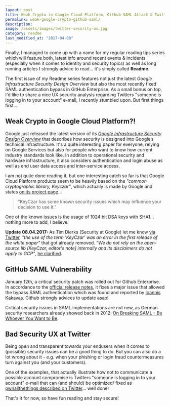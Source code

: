 ```yaml
---
layout: post
title: Weak Crypto in Google Cloud Platform, Github SAML Attack & Twitter Security UX
permalink: weak-google-crypto-github-saml/
description:
image: /assets/images/twitter-security-ux.jpg
category: readme
last_modified_at: "2017-04-08"
---
```


Finally, I managed to come up with a name for my regular reading tips series which will feature both, latest info around recent events & incidents (especially when it comes to identity and security topics) as well as long running articles I strongly advice to read... it's simply called **Readme**.

The first issue of my Readme series features not just the latest *Google Infrastructure Security Design Overview* but also the most recently fixed SAML authentication bypass in GitHub Enterprise. As a small bonus on top, I'd like to share a nice UX security analysis regarding Twitters "someone is logging in to your account" e-mail, I recently stumbled upon. But first things first...

## Weak Crypto in Google Cloud Platform?!
Google just released the latest version of its [*Google Infrastructure Security Design Overview*](https://cloud.google.com/security/security-design/) that describes how security is designed into Google’s technical infrastructure. It's a quite interesting paper for everyone, relying on Google Services but also for people who want to know how current industry standards look like. In addition to operational security and hardware infrastructure, it also considers authentication and login abuse as well as end user data access and inter-service access.

I am not quite done reading it, but one interesting catch so far is that Google Cloud Platform products seem to be heavily based on the *"common cryptographic library, Keyczar"*, which actually is made by Google and states [on its project page](https://github.com/google/keyczar)...

> “KeyCzar has some known security issues which may influence your decision to use it.”

One of the known issues is the usage of 1024 bit DSA keys with SHA1... nothing more to add, I believe.

**Update 08.04.2017:** As Tim Dierks (Security at Google) let me know [via Twitter](https://twitter.com/tdierks/status/850830488340189184), _"the use of the term 'KeyCzar' was an error in the first release of the white paper"_ that got already removed. _"We do not rely on the open-source lib [KeyCzar, editor's note] internally and its disclaimers do not apply to GCP"_, [he clarified](https://twitter.com/tdierks/status/850830670087806976).

## GitHub SAML Vulnerability
January 12th, a critical security patch was rolled out for Github Enterprise. In accordance to the [official release notes](https://enterprise.github.com/releases/2.8.6/notes), it fixes a major issue that allowed the bypass SAML authentication which was found and reported by [Ioannis Kakavas](https://twitter.com/ilektrojohn/status/819919288215760897). Github strongly advices to update asap!

Critical security issues in SAML implementations are not new, as German security researchers already showed back in 2012: [On Breaking SAML - Be Whoever You Want to Be](https://www.usenix.org/conference/usenixsecurity12/technical-sessions/presentation/somorovsky).

## Bad Security UX at Twitter
Being open and transparent towards your endusers when it comes to (possible) security issues can be a good thing to do. But you can also do a lot wrong about it - e.g. when your phishing or login fraud countermeasures turn against you (and your customers).

<amp-img width="600" height="417" layout="responsive" src="/assets/images/twitter-security-ux.jpg"></amp-img>

One of the examples, that actually illustrate how not to communicate a possible account compromise is Twitters "someone is logging in to your account" e-mail that can (and should) be optimized/ fixed as [pwnallthethings described on Twitter](https://twitter.com/pwnallthethings/status/817923705993043968)... well done!

That's it for now, so have fun reading and stay secure!
